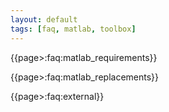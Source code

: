 ```yaml
---
layout: default
tags: [faq, matlab, toolbox]
---
```


{{page>:faq:matlab_requirements}}

{{page>:faq:matlab_replacements}}

{{page>:faq:external}}

